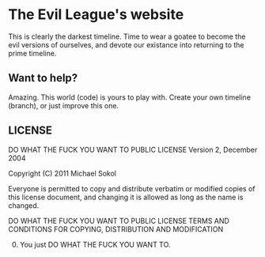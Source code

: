 # The Evil League's website
This is clearly the darkest timeline. Time to wear a goatee to become the evil versions of ourselves, and devote our existance into returning to the prime timeline.

## Want to help?
Amazing.
This world (code) is yours to play with. Create your own timeline (branch), or just improve this one.

## LICENSE

DO WHAT THE FUCK YOU WANT TO PUBLIC LICENSE
Version 2, December 2004

Copyright (C) 2011 Michael Sokol

Everyone is permitted to copy and distribute verbatim or modified
copies of this license document, and changing it is allowed as long
as the name is changed.

DO WHAT THE FUCK YOU WANT TO PUBLIC LICENSE
TERMS AND CONDITIONS FOR COPYING, DISTRIBUTION AND MODIFICATION

0. You just DO WHAT THE FUCK YOU WANT TO.
